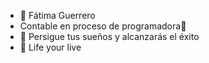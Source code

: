 - 👋 Fátima Guerrero
- Contable en proceso de programadora💞️
- 🌱 Persigue tus sueños y alcanzarás el éxito
- 💞️ Life your live

<!---
Fguemor/Fguemor is a ✨ special ✨ repository because its `README.md` (this file) appears on your GitHub profile.
You can click the Preview link to take a look at your changes.
--->
